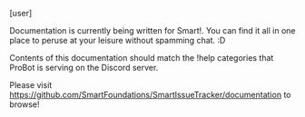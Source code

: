 [user]

Documentation is currently being written for Smart!. You can find it all in one place to peruse at your leisure without spamming chat.  :D

Contents of this documentation should match the !help categories that ProBot is serving on the Discord server.

Please visit <https://github.com/SmartFoundations/SmartIssueTracker/documentation> to browse!
